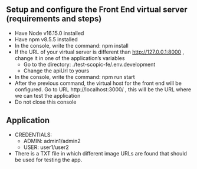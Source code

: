 ## Setup and configure the Front End virtual server (requirements and steps)

- Have Node v16.15.0 installed
- Have npm v8.5.5 installed
- In the console, write the command: npm install
- If the URL of your virtual server is different than http://127.0.0.1:8000 , change it in one of the application’s variables
    - Go to the directory: ./test-scopic-fe/.env.development
    - Change the apiUrl to yours
- In the console, write the command: npm run start
- After the previous command, the virtual host for the front end will be configured. Go to URL http://localhost:3000/ , this will be the URL where we can test the application
- Do not close this console
## Application

- CREDENTIALS:
    - ADMIN: admin1/admin2
    - USER: user1/user2
-	There is a TXT file in which different image URLs are found that should be used for testing the app.
